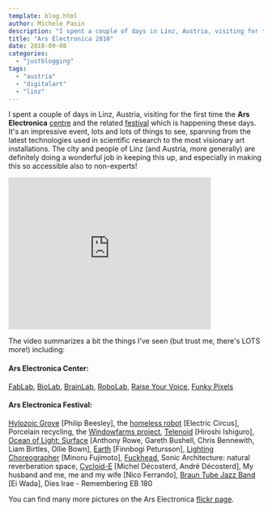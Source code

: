 ```yaml
---
template: blog.html
author: Michele Pasin
description: "I spent a couple of days in Linz, Austria, visiting for the first time the Ars Electronica centre."
title: "Ars Electronica 2010"
date: 2010-09-08
categories: 
  - "justblogging"
tags: 
  - "austria"
  - "digitalart"
  - "linz"
---
```


I spent a couple of days in Linz, Austria, visiting for the first time the **Ars Electronica** [centre](http://www.aec.at/center_exhibitions_en.php) and the related [festival](http://www.aec.at/festival_about_en.php) which is happening these days. It's an impressive event, lots and lots of things to see, spanning from the latest technologies used in scientific research to the most visionary art installations. The city and people of Linz (and Austria, more generally) are definitely doing a wonderful job in keeping this up, and especially in making this so accessible also to non-experts!

<iframe src="http://player.vimeo.com/video/14793472" width="400" height="300" frameborder="0"></iframe>

The video summarizes a bit the things I've seen (but trust me, there's LOTS more!) including:

#### Ars Electronica Center:

[FabLab](http://www.aec.at/center_exhibitions_dsdetail_en.php?id=80), [BioLab](http://www.aec.at/center_exhibitions_dsdetail_en.php?id=65), [BrainLab](http://www.aec.at/center_exhibitions_dsdetail_en.php?id=67), [RoboLab](http://www.aec.at/center_exhibitions_dsdetail_en.php?id=85), [Raise Your Voice](http://www.aec.at/center_exhibitions_area_en.php?id=146), [Funky Pixels](http://www.aec.at/center_exhibitions_area_en.php?id=58)

#### Ars Electronica Festival:

[Hylozoic Grove](http://www.philipbeesleyarchitect.com/sculptures/0847Linz/Linz_1.html) \[Philip Beesley\], the [homeless robot](http://www.electric-circus.eu/dirk.html) \[Electric Circus\], Porcelain recycling, the [Windowfarms project](http://www.windowfarms.org/), [Telenoid](http://www.irc.atr.jp/Geminoid/Telenoid-overview.html) \[Hiroshi Ishiguro\], [Ocean of Light: Surface](http://oceanoflight.net/) \[Anthony Rowe, Gareth Bushell, Chris Bennewith, Liam Birtles, Ollie Bown\], [Earth](http://www.finnbogi.com/Works/water-earth.html) \[Finnbogi Petursson\], [Lighting Choreographer](http://www.dr-popeye.com/Site/Top.html) \[Minoru Fujimoto\], [Fuckhead](http://www.fuckhead.at/), Sonic Architecture: natural reverberation space, [Cycloid-E](http://www.codact.ch/gb/cyclogb.html) \[Michel Décosterd, André Décosterd\], My husband and me, me and my wife \[Nico Ferrando\], [Braun Tube Jazz Band](http://crabfeet.blogspot.com/) \[Ei Wada\], Dies Irae - Remembering EB 180

You can find many more pictures on the Ars Electronica [flickr page](http://www.flickr.com/photos/arselectronica/collections/72157624410133423/).
